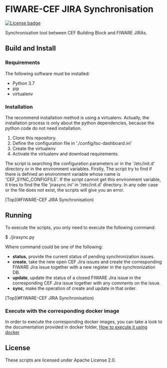 # FIWARE-CEF JIRA Synchronisation

[![License badge](https://img.shields.io/badge/license-Apache_2.0-blue.svg)](https://opensource.org/licenses/Apache-2.0)

Synchronisation tool between CEF Building Block and FIWARE JIRAs.

## Build and Install

### Requirements

The following software must be installed:

- Python 3.7
- pip
- virtualenv


### Installation

The recommend installation method is using a virtualenv. Actually, the installation 
process is only about the python dependencies, because the python code do not need 
installation.

1. Clone this repository.
2. Define the configuration file in './config/tsc-dashboard.ini'
3. Create the virtualenv
4. Activate the virtualenv and download requirements.

The script is searching the configuration parameters or in the '/etc/init.d'
directory or in the environment variables. Firstly, The script try to find if there 
is defined an environment variable whose name is 'CEF_SYNC_CONFIGFILE'. 
If the script cannot get this environment variable, it tries to find the file 
'jirasync.ini' in '/etc/init.d' directory. In any oder case or the file does 
not exist, the scripts will give you an error.

[Top](#FIWARE-CEF JIRA Synchronisation)


## Running

To execute the scripts, you only need to execute the following command:

$ ./jirasync.py <command>

Where command could be one of the following:
- **status**, provide the current status of pending synchronization issues.
- **create**, take the new open CEF Jira issues and create the corresponding FIWARE Jira issue together with a new register
in the synchronization DB.
- **update**, update the status of a closed FIWARE Jira issue in the corresponding CEF Jira issue together with any comments
on the issue.
- **sync**, make the operation of create and update in that order.

[Top](#FIWARE-CEF JIRA Synchronisation)


### Execute with the corresponding docker image

In order to execute the corresponding docker images, you can take a look to the documentation provided in
docker folder, [How to execute it using docker](docker/README.md)


## License

These scripts are licensed under Apache License 2.0.
